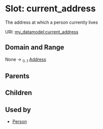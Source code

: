 
# Slot: current_address


The address at which a person currently lives

URI: [my_datamodel:current_address](https://w3id.org/my_org/my_datamodelcurrent_address)


## Domain and Range

None &#8594;  <sub>0..1</sub> [Address](Address.md)

## Parents


## Children


## Used by

 * [Person](Person.md)
